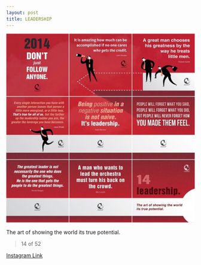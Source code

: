 ```yaml
---
layout: post
title: LEADERSHIP
---
```


![14 LEADERSHIP](/images/dc14.jpg)

The art of showing the world its true potential.

> 14 of 52

[Instagram Link](https://www.instagram.com/p/mNwwAxxMn0/)
